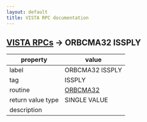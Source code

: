 ```yaml
---
layout: default
title: VISTA RPC documentation
---
```




## [VISTA RPCs](TableOfContent.md) &#8594; ORBCMA32 ISSPLY 

 property | value 
--- | --- 
 label | ORBCMA32 ISSPLY
 tag | ISSPLY
 routine | [ORBCMA32](http://code.osehra.org/dox/Routine_ORBCMA32_source.html)
 return value type | SINGLE VALUE
 description | 